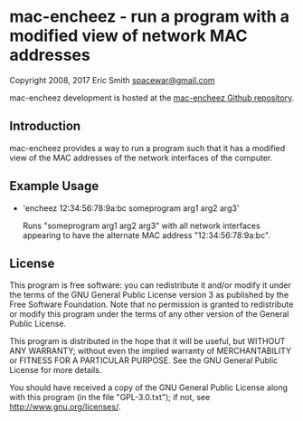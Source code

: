 # mac-encheez - run a program with a modified view of network MAC addresses

Copyright 2008, 2017 Eric Smith <spacewar@gmail.com>

mac-encheez development is hosted at the
[mac-encheez Github repository](https://github.com/brouhaha/mac-encheez/).


## Introduction

mac-encheez provides a way to run a program such that it has a
modified view of the MAC addresses of the network interfaces of the
computer.


## Example Usage

* 'encheez 12:34:56:78:9a:bc someprogram arg1 arg2 arg3'

  Runs "someprogram arg1 arg2 arg3" with all network interfaces appearing
  to have the alternate MAC address "12:34:56:78:9a:bc".


## License

This program is free software: you can redistribute it and/or modify
it under the terms of the GNU General Public License version 3 as
published by the Free Software Foundation.  Note that no permission is
granted to redistribute or modify this program under the terms of any
other version of the General Public License.

This program is distributed in the hope that it will be useful, but
WITHOUT ANY WARRANTY; without even the implied warranty of
MERCHANTABILITY or FITNESS FOR A PARTICULAR PURPOSE.  See the GNU
General Public License for more details.

You should have received a copy of the GNU General Public License
along with this program (in the file "GPL-3.0.txt"); if not, see
<http://www.gnu.org/licenses/>.

